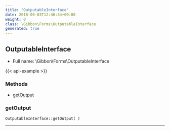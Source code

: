 ```yaml
---
title: "OutputableInterface"
date: 2018-06-03T12:46:34+00:00
weight: 0
class: \Gibbon\Forms\OutputableInterface
generated: true
---
```


## OutputableInterface





* Full name: \Gibbon\Forms\OutputableInterface

{{< api-example >}} 



### Methods

- [getOutput](#getoutput)




### getOutput



```php
OutputableInterface::getOutput( )
```









---

